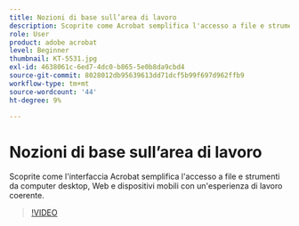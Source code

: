 ```yaml
---
title: Nozioni di base sull’area di lavoro
description: Scoprite come Acrobat semplifica l'accesso a file e strumenti da computer desktop, Web e dispositivi mobili
role: User
product: adobe acrobat
level: Beginner
thumbnail: KT-5531.jpg
exl-id: 4638061c-6ed7-4dc0-b865-5e0b8da9cbd4
source-git-commit: 8028012db95639613dd71dcf5b99f697d962ffb9
workflow-type: tm+mt
source-wordcount: '44'
ht-degree: 9%

---
```


# Nozioni di base sull’area di lavoro

Scoprite come l&#39;interfaccia Acrobat semplifica l&#39;accesso a file e strumenti da computer desktop, Web e dispositivi mobili con un&#39;esperienza di lavoro coerente.

>[!VIDEO](https://video.tv.adobe.com/v/337971?hidetitle=true)
